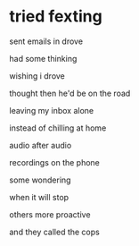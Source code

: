# tried fexting

sent emails in drove

had some thinking

wishing i drove

thought then he'd be on the road

leaving my inbox alone

instead of chilling at home

audio after audio

recordings on the phone

some wondering

when it will stop

others more proactive

and they called the cops